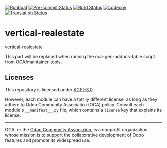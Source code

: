 
[![Runboat](https://img.shields.io/badge/runboat-Try%20me-875A7B.png)](https://runboat.odoo-community.org/builds?repo=OCA/vertical-realestate&target_branch=18.0)
[![Pre-commit Status](https://github.com/OCA/vertical-realestate/actions/workflows/pre-commit.yml/badge.svg?branch=18.0)](https://github.com/OCA/vertical-realestate/actions/workflows/pre-commit.yml?query=branch%3A18.0)
[![Build Status](https://github.com/OCA/vertical-realestate/actions/workflows/test.yml/badge.svg?branch=18.0)](https://github.com/OCA/vertical-realestate/actions/workflows/test.yml?query=branch%3A18.0)
[![codecov](https://codecov.io/gh/OCA/vertical-realestate/branch/18.0/graph/badge.svg)](https://codecov.io/gh/OCA/vertical-realestate)
[![Translation Status](https://translation.odoo-community.org/widgets/vertical-realestate-18-0/-/svg-badge.svg)](https://translation.odoo-community.org/engage/vertical-realestate-18-0/?utm_source=widget)

<!-- /!\ do not modify above this line -->

# vertical-realestate

vertical-realestate

<!-- /!\ do not modify below this line -->

<!-- prettier-ignore-start -->

[//]: # (addons)

This part will be replaced when running the oca-gen-addons-table script from OCA/maintainer-tools.

[//]: # (end addons)

<!-- prettier-ignore-end -->

## Licenses

This repository is licensed under [AGPL-3.0](LICENSE).

However, each module can have a totally different license, as long as they adhere to Odoo Community Association (OCA)
policy. Consult each module's `__manifest__.py` file, which contains a `license` key
that explains its license.

----
OCA, or the [Odoo Community Association](http://odoo-community.org/), is a nonprofit
organization whose mission is to support the collaborative development of Odoo features
and promote its widespread use.
